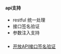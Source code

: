 

#### api支持
- restful 统一处理
- 接口签名验证
- 参数注入支持

###
- [开放API接口签名验证](https://blog.csdn.net/long_chuanren/article/details/82851031)
